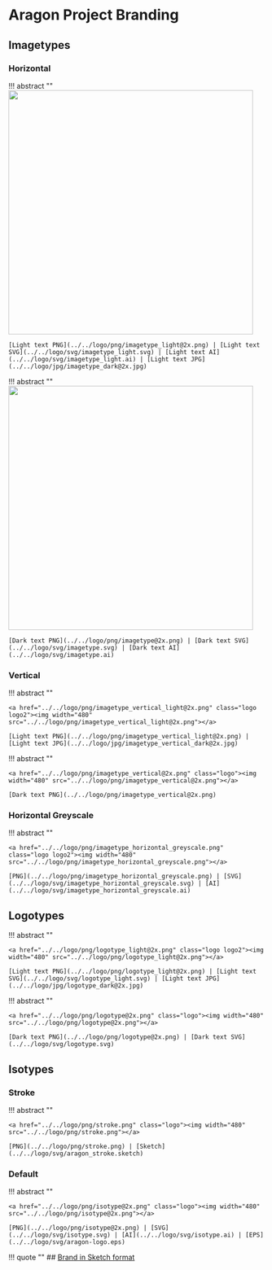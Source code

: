 # Aragon Project Branding

## Imagetypes

### Horizontal

!!! abstract ""
    <a href="../../logo/png/imagetype_light@2x.png" class="logo logo2"><img width="480" src="../../logo/png/imagetype_light@2x.png"></a>

    [Light text PNG](../../logo/png/imagetype_light@2x.png) | [Light text SVG](../../logo/svg/imagetype_light.svg) | [Light text AI](../../logo/svg/imagetype_light.ai) | [Light text JPG](../../logo/jpg/imagetype_dark@2x.jpg)

!!! abstract ""
    <a href="../../logo/png/imagetype@2x.png" class="logo"><img width="480" src="../../logo/png/imagetype@2x.png"></a>

    [Dark text PNG](../../logo/png/imagetype@2x.png) | [Dark text SVG](../../logo/svg/imagetype.svg) | [Dark text AI](../../logo/svg/imagetype.ai)

### Vertical

!!! abstract ""

    <a href="../../logo/png/imagetype_vertical_light@2x.png" class="logo logo2"><img width="480" src="../../logo/png/imagetype_vertical_light@2x.png"></a>

    [Light text PNG](../../logo/png/imagetype_vertical_light@2x.png) | [Light text JPG](../../logo/jpg/imagetype_vertical_dark@2x.jpg)

!!! abstract ""

    <a href="../../logo/png/imagetype_vertical@2x.png" class="logo"><img width="480" src="../../logo/png/imagetype_vertical@2x.png"></a>

    [Dark text PNG](../../logo/png/imagetype_vertical@2x.png)

### Horizontal Greyscale

!!! abstract ""

    <a href="../../logo/png/imagetype_horizontal_greyscale.png" class="logo logo2"><img width="480" src="../../logo/png/imagetype_horizontal_greyscale.png"></a>

    [PNG](../../logo/png/imagetype_horizontal_greyscale.png) | [SVG](../../logo/svg/imagetype_horizontal_greyscale.svg) | [AI](../../logo/svg/imagetype_horizontal_greyscale.ai)

## Logotypes

!!! abstract ""

    <a href="../../logo/png/logotype_light@2x.png" class="logo logo2"><img width="480" src="../../logo/png/logotype_light@2x.png"></a>

    [Light text PNG](../../logo/png/logotype_light@2x.png) | [Light text SVG](../../logo/svg/logotype_light.svg) | [Light text JPG](../../logo/jpg/logotype_dark@2x.jpg)

!!! abstract ""

    <a href="../../logo/png/logotype@2x.png" class="logo"><img width="480" src="../../logo/png/logotype@2x.png"></a>

    [Dark text PNG](../../logo/png/logotype@2x.png) | [Dark text SVG](../../logo/svg/logotype.svg)

## Isotypes
### Stroke

!!! abstract ""

    <a href="../../logo/png/stroke.png" class="logo"><img width="480" src="../../logo/png/stroke.png"></a>

    [PNG](../../logo/png/stroke.png) | [Sketch](../../logo/svg/aragon_stroke.sketch)

### Default

!!! abstract ""

    <a href="../../logo/png/isotype@2x.png" class="logo"><img width="480" src="../../logo/png/isotype@2x.png"></a>

    [PNG](../../logo/png/isotype@2x.png) | [SVG](../../logo/svg/isotype.svg) | [AI](../../logo/svg/isotype.ai) | [EPS](../../logo/svg/aragon-logo.eps)

!!! quote ""
    ## [Brand in Sketch format](brand.sketch)
